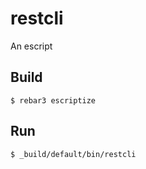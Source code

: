 restcli
=====

An escript

Build
-----

    $ rebar3 escriptize

Run
---

    $ _build/default/bin/restcli
